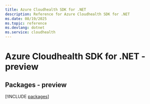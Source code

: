 ```yaml
---
title: Azure Cloudhealth SDK for .NET
description: Reference for Azure Cloudhealth SDK for .NET
ms.date: 08/19/2025
ms.topic: reference
ms.devlang: dotnet
ms.service: cloudhealth
---
```

# Azure Cloudhealth SDK for .NET - preview
## Packages - preview
[!INCLUDE [packages](cloudhealth-index.md)]